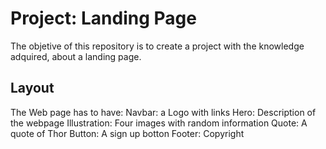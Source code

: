 # Project: Landing Page

The objetive of this repository is to create a project with the knowledge adquired, about a landing page.

## Layout
The Web page has to have:
Navbar: a Logo with links
Hero: Description of the webpage
Illustration: Four images with random information
Quote: A quote of Thor
Button: A sign up botton
Footer: Copyright
